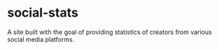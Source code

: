 # social-stats
A site built with the goal of providing statistics of creators from various social media platforms.
